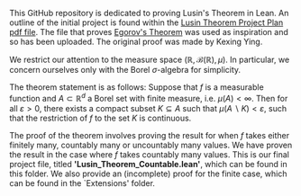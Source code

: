 This GitHub repository is dedicated to proving Lusin's Theorem in Lean. An outline of the initial project is found within the [Lusin Theorem Project Plan pdf file](Lusins%20Theorem%20project%20outline.pdf). The file that proves [Egorov's Theorem](egorov.lean) was used as inspiration and so has been uploaded. The original proof was made by Kexing Ying. 

We restrict our attention to the measure space $(\mathbb{R}, \mathcal{B}(\mathbb{R}), \mu)$. In particular, we concern ourselves only with the Borel $\sigma$-algebra for simplicity. 

The theorem statement is as follows: Suppose that $f$ is a measurable function and $A \subset \mathbb{R}^d$ a Borel set with finite measure, i.e. $\mu(A) < \infty$. Then for all $\varepsilon > 0$, there exists a compact subset $K \subseteq A$ such that $\mu(A \backslash K) < \varepsilon$, such that the restriction of $f$ to the set $K$ is continuous.

The proof of the theorem involves proving the result for when $f$ takes either finitely many, countably many or uncountably many values. We have proven the result in the case where $f$ takes countably many values. This is our final project file, titled **'Lusin_Theorem_Countable.lean'**, which can be found in this folder. We also provide an (incomplete) proof for the finite case, which can be found in the `Extensions' folder.
